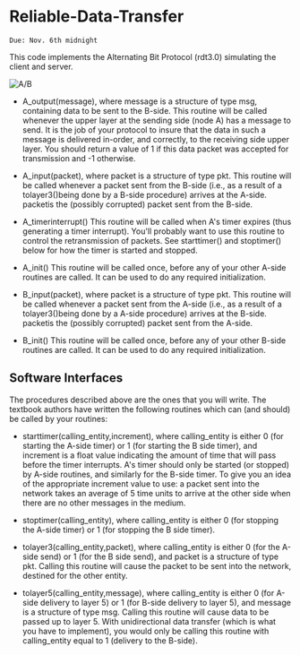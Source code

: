 Reliable-Data-Transfer
======================
`Due: Nov. 6th midnight`

This code implements the Alternating Bit Protocol (rdt3.0) simulating the client and server.

![A/B](http://www.cs.ucf.edu/~czou/CNT4704/PA-2.h1.gif)

* A_output(message),
  where message is a structure of type msg, containing data to be sent to the B-side.
  This routine will be called whenever the upper layer at the sending side (node A) has a message to send. It is the job of your protocol to insure that the data in such a message is delivered in-order, and correctly, to the receiving side upper layer. You should return a value of 1 if this data packet was accepted for transmission and -1 otherwise.

* A_input(packet),
  where packet is a structure of type pkt.
  This routine will be called whenever a packet sent from the B-side (i.e., as a result of a tolayer3()being done by a B-side procedure) arrives at the A-side. packetis the (possibly corrupted) packet sent from the B-side.

* A_timerinterrupt()
  This routine will be called when A's timer expires (thus generating a timer interrupt). You'll probably want to use this routine to control the retransmission of packets. See starttimer() and stoptimer() below for how the timer is started and stopped.

* A_init()
  This routine will be called once, before any of your other A-side routines are called. It can be used to do any required initialization.

* B_input(packet),
  where packet is a structure of type pkt.
  This routine will be called whenever a packet sent from the A-side (i.e., as a result of a tolayer3()being done by a A-side procedure) arrives at the B-side. packetis the (possibly corrupted) packet sent from the A-side.

* B_init()
  This routine will be called once, before any of your other B-side routines are called. It can be used to do any required initialization.
  
Software Interfaces
-------------------
The procedures described above are the ones that you will write. The textbook authors have written the following routines which can (and should) be called by your routines:

* starttimer(calling_entity,increment),
  where calling_entity is either 0 (for starting the A-side timer) or 1 (for starting the B side timer), and increment is a float value indicating the amount of time that will pass before the timer interrupts. A's timer should only be started (or stopped) by A-side routines, and similarly for the B-side timer.
  To give you an idea of the appropriate increment value to use: a packet sent into the network takes an average of 5 time units to arrive at the other side when there are no other messages in the medium.

* stoptimer(calling_entity),
  where calling_entity is either 0 (for stopping the A-side timer) or 1 (for stopping the B side timer).

* tolayer3(calling_entity,packet),
  where calling_entity is either 0 (for the A-side send) or 1 (for the B side send), and packet is a structure of type pkt.
  Calling this routine will cause the packet to be sent into the network, destined for the other entity.

* tolayer5(calling_entity,message),
  where calling_entity is either 0 (for A-side delivery to layer 5) or 1 (for B-side delivery to layer 5), and message is a structure of type msg. 
  Calling this routine will cause data to be passed up to layer 5. With unidirectional data transfer (which is what you have to implement), you would only be calling this routine with calling_entity equal to 1 (delivery to the B-side).